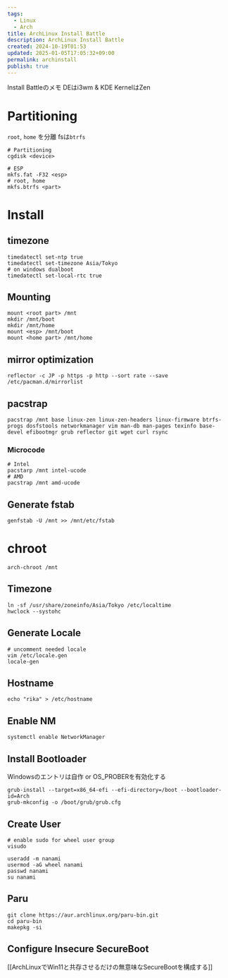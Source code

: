 ```yaml
---
tags:
  - Linux
  - Arch
title: ArchLinux Install Battle
description: ArchLinux Install Battle
created: 2024-10-19T01:53
updated: 2025-01-05T17:05:32+09:00
permalink: archinstall
publish: true
---
```

Install Battleのメモ
DEはi3wm & KDE
KernelはZen

# Partitioning

`root`, `home` を分離
fsは`btrfs`

```
# Partitioning
cgdisk <device>

# ESP
mkfs.fat -F32 <esp>
# root, home
mkfs.btrfs <part>
```

# Install

## timezone

```
timedatectl set-ntp true
timedatectl set-timezone Asia/Tokyo
# on windows dualboot
timedatectl set-local-rtc true
```

## Mounting

```
mount <root part> /mnt
mkdir /mnt/boot
mkdir /mnt/home
mount <esp> /mnt/boot
mount <home part> /mnt/home
```

## mirror optimization

```
reflector -c JP -p https -p http --sort rate --save /etc/pacman.d/mirrorlist
```

## pacstrap

```
pacstrap /mnt base linux-zen linux-zen-headers linux-firmware btrfs-progs dosfstools networkmanager vim man-db man-pages texinfo base-devel efibootmgr grub reflector git wget curl rsync
```

### Microcode

```
# Intel
pacstarp /mnt intel-ucode
# AMD
pacstrap /mnt amd-ucode
```

## Generate fstab

```
genfstab -U /mnt >> /mnt/etc/fstab
```

# chroot

```
arch-chroot /mnt
```

## Timezone

```
ln -sf /usr/share/zoneinfo/Asia/Tokyo /etc/localtime
hwclock --systohc
```

## Generate Locale

```
# uncomment needed locale
vim /etc/locale.gen
locale-gen
```

## Hostname

```
echo "rika" > /etc/hostname
```

## Enable NM

```
systemctl enable NetworkManager
```

## Install Bootloader

Windowsのエントリは自作 or OS_PROBERを有効化する

```
grub-install --target=x86_64-efi --efi-directory=/boot --bootloader-id=Arch
grub-mkconfig -o /boot/grub/grub.cfg
```

## Create User

```
# enable sudo for wheel user group
visudo

useradd -m nanami
usermod -aG wheel nanami
passwd nanami
su nanami
```

## Paru

```
git clone https://aur.archlinux.org/paru-bin.git
cd paru-bin
makepkg -si
```

## Configure Insecure SecureBoot

[[ArchLinuxでWin11と共存させるだけの無意味なSecureBootを構成する]]
